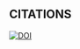 ## CITATIONS
<a href="https://doi.org/10.5281/zenodo.3987288"><img src="https://zenodo.org/badge/DOI/10.5281/zenodo.3987288.svg" alt="DOI"></a>
